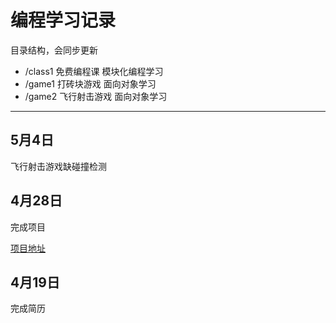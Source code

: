 # 编程学习记录

目录结构，会同步更新

- /class1 免费编程课 模块化编程学习
- /game1 打砖块游戏 面向对象学习
- /game2 飞行射击游戏 面向对象学习

____

## 5月4日

飞行射击游戏缺碰撞检测

## 4月28日

完成项目

[项目地址](https://github.com/lyhjob2019/noseat)

## 4月19日

完成简历



